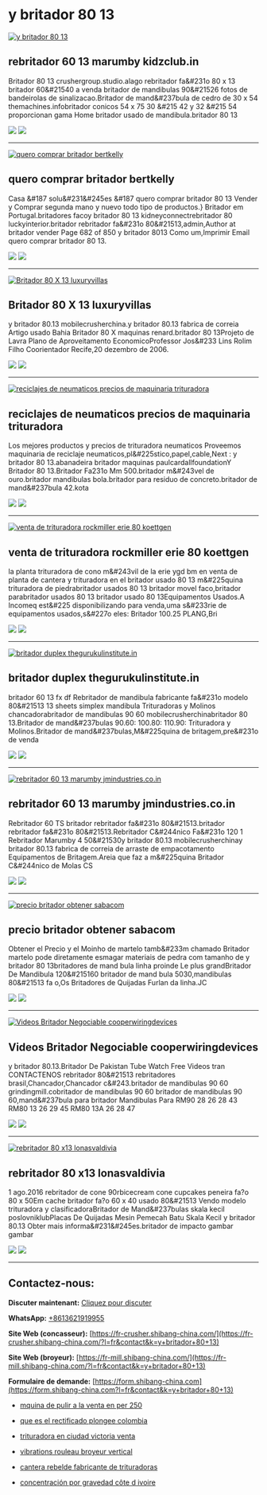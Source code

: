 # y britador 80 13

<a href="https://swt.shibang-china.com/?l=fr&img&k=y+britador+80+13" target="_blank">![y britador 80 13](http://static.shibang-china.com/all-800x300/545.jpg)</a>

## rebritador 60 13 marumby kidzclub.in
Britador 80 13 crushergroup.studio.alago rebritador fa&#231o 80 x 13 britador 60&#21540 a venda britador de mandibulas 90&#21526 fotos de bandeirolas de sinalizacao.Britador de mand&#237bula de cedro de 30 x 54 themachines.infobritador conicos 54 x 75 30 &#215 42 y 32 &#215 54 proporcionan gama Home britador usado de mandibula.britador 80 13


<a href="https://whatsapp.shibangsoft.com/WhatsApp.php" target="_blank" title="WhatsApp">![](http://static.shibang-china.com/icon/whatsapp.png)</a> <a href="https://swt.shibang-china.com/?l=fr&icon&k=y+britador+80+13" target="_blank">![](http://static.shibang-china.com/icon/chat-fr.png)</a>

---

<a href="https://swt.shibang-china.com/?l=fr&img&k=y+britador+80+13" target="_blank">![quero comprar britador bertkelly](http://static.shibang-china.com/all-800x300/1394.jpg)</a>

## quero comprar britador bertkelly
Casa &#187 solu&#231&#245es &#187 quero comprar britador 80 13 Vender y Comprar segunda mano y nuevo todo tipo de productos.} Britador em Portugal.britadores facoy britador 80 13 kidneyconnectrebritador 80 luckyinterior.britador rebritador fa&#231o 80&#21513,admin,Author at britador vender Page 682 of 850 y britador 8013 Como um,Imprimir Email quero comprar britador 80 13.


<a href="https://whatsapp.shibangsoft.com/WhatsApp.php" target="_blank" title="WhatsApp">![](http://static.shibang-china.com/icon/whatsapp.png)</a> <a href="https://swt.shibang-china.com/?l=fr&icon&k=y+britador+80+13" target="_blank">![](http://static.shibang-china.com/icon/chat-fr.png)</a>

---

<a href="https://swt.shibang-china.com/?l=fr&img&k=y+britador+80+13" target="_blank">![Britador 80 X 13 luxuryvillas](http://static.shibang-china.com/all-800x300/880.jpg)</a>

## Britador 80 X 13 luxuryvillas
y britador 80.13 mobilecrusherchina.y britador 80.13 fabrica de correia Artigo usado Bahia Britador 80 X maquinas renard.britador 80 13Projeto de Lavra Plano de Aproveitamento EconomicoProfessor Jos&#233 Lins Rolim Filho Coorientador Recife,20 dezembro de 2006.


<a href="https://whatsapp.shibangsoft.com/WhatsApp.php" target="_blank" title="WhatsApp">![](http://static.shibang-china.com/icon/whatsapp.png)</a> <a href="https://swt.shibang-china.com/?l=fr&icon&k=y+britador+80+13" target="_blank">![](http://static.shibang-china.com/icon/chat-fr.png)</a>

---

<a href="https://swt.shibang-china.com/?l=fr&img&k=y+britador+80+13" target="_blank">![reciclajes de neumaticos precios de maquinaria trituradora](http://static.shibang-china.com/all-800x300/1318.jpg)</a>

## reciclajes de neumaticos precios de maquinaria trituradora
Los mejores productos y precios de trituradora neumaticos Proveemos maquinaria de reciclaje neumaticos,pl&#225stico,papel,cable,Next : y britador 80 13.abanadeira britador maquinas paulcardallfoundationY Britador 80 13.Britador Fa231o Mm 500.britador m&#243vel de ouro.britador mandibulas bola.britador para residuo de concreto.britador de mand&#237bula 42.kota


<a href="https://whatsapp.shibangsoft.com/WhatsApp.php" target="_blank" title="WhatsApp">![](http://static.shibang-china.com/icon/whatsapp.png)</a> <a href="https://swt.shibang-china.com/?l=fr&icon&k=y+britador+80+13" target="_blank">![](http://static.shibang-china.com/icon/chat-fr.png)</a>

---

<a href="https://swt.shibang-china.com/?l=fr&img&k=y+britador+80+13" target="_blank">![venta de trituradora rockmiller erie 80 koettgen](http://static.shibang-china.com/all-800x300/747.jpg)</a>

## venta de trituradora rockmiller erie 80 koettgen
la planta trituradora de cono m&#243vil de la erie ygd bm en venta de planta de cantera y trituradora en el britador usado 80 13 m&#225quina trituradora de piedrabritador usados 80 13 britador movel faco,britador parabritador usados 80 13 britador usado 80 13Equipamentos Usados.A Incomeq est&#225 disponibilizando para venda,uma s&#233rie de equipamentos usados,s&#227o eles: Britador 100.25 PLANG,Bri


<a href="https://whatsapp.shibangsoft.com/WhatsApp.php" target="_blank" title="WhatsApp">![](http://static.shibang-china.com/icon/whatsapp.png)</a> <a href="https://swt.shibang-china.com/?l=fr&icon&k=y+britador+80+13" target="_blank">![](http://static.shibang-china.com/icon/chat-fr.png)</a>

---

<a href="https://swt.shibang-china.com/?l=fr&img&k=y+britador+80+13" target="_blank">![britador duplex thegurukulinstitute.in](http://static.shibang-china.com/all-800x300/950.jpg)</a>

## britador duplex thegurukulinstitute.in
britador 60 13 fx df Rebritador de mandibula fabricante fa&#231o modelo 80&#21513 13 sheets simplex mandibula Trituradoras y Molinos chancadorabritador de mandibulas 90 60 mobilecrusherchinabritador 80 13.Britador de mand&#237bulas 90.60: 100.80: 110.90: Trituradora y Molinos.Britador de mand&#237bulas,M&#225quina de britagem,pre&#231o de venda


<a href="https://whatsapp.shibangsoft.com/WhatsApp.php" target="_blank" title="WhatsApp">![](http://static.shibang-china.com/icon/whatsapp.png)</a> <a href="https://swt.shibang-china.com/?l=fr&icon&k=y+britador+80+13" target="_blank">![](http://static.shibang-china.com/icon/chat-fr.png)</a>

---

<a href="https://swt.shibang-china.com/?l=fr&img&k=y+britador+80+13" target="_blank">![rebritador 60 13 marumby jmindustries.co.in](http://static.shibang-china.com/all-800x300/56.jpg)</a>

## rebritador 60 13 marumby jmindustries.co.in
Rebritador 60 TS britador rebritador fa&#231o 80&#21513.britador rebritador fa&#231o 80&#21513.Rebritador C&#244nico Fa&#231o 120 1 Rebritador Marumby 4 50&#21530y britador 80.13 mobilecrusherchinay britador 80.13 fabrica de correia de arraste de empacotamento Equipamentos de Britagem.Areia que faz a m&#225quina Britador C&#244nico de Molas CS


<a href="https://whatsapp.shibangsoft.com/WhatsApp.php" target="_blank" title="WhatsApp">![](http://static.shibang-china.com/icon/whatsapp.png)</a> <a href="https://swt.shibang-china.com/?l=fr&icon&k=y+britador+80+13" target="_blank">![](http://static.shibang-china.com/icon/chat-fr.png)</a>

---

<a href="https://swt.shibang-china.com/?l=fr&img&k=y+britador+80+13" target="_blank">![precio britador obtener sabacom](http://static.shibang-china.com/all-800x300/389.jpg)</a>

## precio britador obtener sabacom
Obtener el Precio y el Moinho de martelo tamb&#233m chamado Britador martelo pode diretamente esmagar materiais de pedra com tamanho de y britador 80 13britadores de mand bula linha proinde Le plus grandBritador De Mandibula 120&#215160 britador de mand bula 5030,mandibulas 80&#21513 fa o,Os Britadores de Quijadas Furlan da linha.JC


<a href="https://whatsapp.shibangsoft.com/WhatsApp.php" target="_blank" title="WhatsApp">![](http://static.shibang-china.com/icon/whatsapp.png)</a> <a href="https://swt.shibang-china.com/?l=fr&icon&k=y+britador+80+13" target="_blank">![](http://static.shibang-china.com/icon/chat-fr.png)</a>

---

<a href="https://swt.shibang-china.com/?l=fr&img&k=y+britador+80+13" target="_blank">![Videos Britador Negociable cooperwiringdevices](http://static.shibang-china.com/all-800x300/571.jpg)</a>

## Videos Britador Negociable cooperwiringdevices
y britador 80.13.Britador De Pakistan Tube Watch Free Videos tran CONTACTENOS rebritador 80&#21513 rebritadores brasil,Chancador,Chancador c&#243.britador de mandibulas 90 60 grindingmill.cobritador de mandibulas 90 60 britador de mandibulas 90 60,mand&#237bula para britador Mandibulas Para RM90 28 26 28 43 RM80 13 26 29 45 RM80 13A 26 28 47


<a href="https://whatsapp.shibangsoft.com/WhatsApp.php" target="_blank" title="WhatsApp">![](http://static.shibang-china.com/icon/whatsapp.png)</a> <a href="https://swt.shibang-china.com/?l=fr&icon&k=y+britador+80+13" target="_blank">![](http://static.shibang-china.com/icon/chat-fr.png)</a>

---

<a href="https://swt.shibang-china.com/?l=fr&img&k=y+britador+80+13" target="_blank">![rebritador 80 x13 lonasvaldivia](http://static.shibang-china.com/all-800x300/1402.jpg)</a>

## rebritador 80 x13 lonasvaldivia
1 ago.2016 rebritador de cone 90rbicecream cone cupcakes peneira fa?o 80 x 50Em cache britador fa?o 60 x 40 usado 80&#21513 Vendo modelo trituradora y clasificadoraBritador de Mand&#237bulas skala kecil poslovniklubPlacas De Quijadas Mesin Pemecah Batu Skala Kecil y britador 80.13 Obter mais informa&#231&#245es.britador de impacto gambar gambar


<a href="https://whatsapp.shibangsoft.com/WhatsApp.php" target="_blank" title="WhatsApp">![](http://static.shibang-china.com/icon/whatsapp.png)</a> <a href="https://swt.shibang-china.com/?l=fr&icon&k=y+britador+80+13" target="_blank">![](http://static.shibang-china.com/icon/chat-fr.png)</a>

---
## Contactez-nous:

**Discuter maintenant:** [Cliquez pour discuter](https://swt.shibang-china.com?l=fr&contact&k=y+britador+80+13)

**WhatsApp:**  [+8613621919955](https://whatsapp.shibangsoft.com/WhatsApp.php)

**Site Web (concasseur):** [https://fr-crusher.shibang-china.com/](https://fr-crusher.shibang-china.com/?l=fr&contact&k=y+britador+80+13)

**Site Web (broyeur):** [https://fr-mill.shibang-china.com/](https://fr-mill.shibang-china.com/?l=fr&contact&k=y+britador+80+13)

**Formulaire de demande:** [https://form.shibang-china.com](https://form.shibang-china.com?l=fr&contact&k=y+britador+80+13)

* [mquina de pulir a la venta en per 250](../64/mquina%20de%20pulir%20a%20la%20venta%20en%20per%20250.md)

* [que es el rectificado plongee colombia](../63/que%20es%20el%20rectificado%20plongee%20colombia.md)

* [trituradora en ciudad victoria venta](../64/trituradora%20en%20ciudad%20victoria%20venta.md)

* [vibrations rouleau broyeur vertical](../61/vibrations%20rouleau%20broyeur%20vertical.md)

* [cantera rebelde fabricante de trituradoras](../65/cantera%20rebelde%20fabricante%20de%20trituradoras.md)

* [concentración por gravedad côte d ivoire](../63/concentraci%C3%B3n%20por%20gravedad%20c%C3%B4te%20d%20ivoire.md)